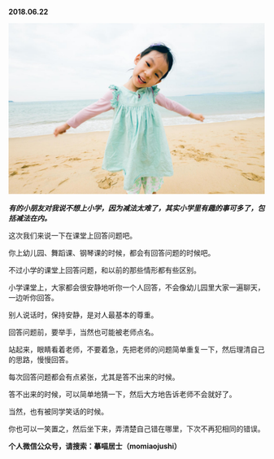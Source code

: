 
          
            
**2018.06.22**



![](img/51001-409661bc058c45a5.jpg)




***有的小朋友对我说不想上小学，因为减法太难了，其实小学里有趣的事可多了，包括减法在内。***

这次我们来说一下在课堂上回答问题吧。

你上幼儿园、舞蹈课、钢琴课的时候，都会有回答问题的时候吧。

不过小学的课堂上回答问题，和以前的那些情形都有些区别。

小学课堂上，大家都会很安静地听你一个人回答，不会像幼儿园里大家一遍聊天，一边听你回答。

别人说话时，保持安静，是对人最基本的尊重。

回答问题前，要举手，当然也可能被老师点名。

站起来，眼睛看着老师，不要着急，先把老师的问题简单重复一下，然后理清自己的思路，慢慢回答。

每次回答问题都会有点紧张，尤其是答不出来的时候。

答不出来的时候，可以简单地猜一下，然后大方地告诉老师不会就好了。

当然，也有被同学笑话的时候。

你也可以一笑置之，然后坐下来，弄清楚自己错在哪里，下次不再犯相同的错误。


**个人微信公众号，请搜索：摹喵居士（momiaojushi）**

          
        